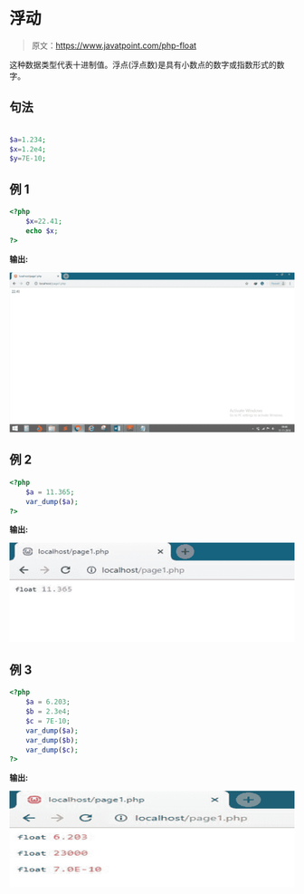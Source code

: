 # 浮动

> 原文：<https://www.javatpoint.com/php-float>

这种数据类型代表十进制值。浮点(浮点数)是具有小数点的数字或指数形式的数字。

## 句法

```php

$a=1.234;
$x=1.2e4;
$y=7E-10;

```

## 例 1

```php
<?php
	$x=22.41;
	echo $x;
?>

```

**输出:**

![PHP Float](img/5b20820b937940155b363c652d58e9da.png)

## 例 2

```php
<?php 
    $a = 11.365;
    var_dump($a);
?>

```

**输出:**

![PHP Float](img/d8bff486cb192be2444847ae32aa3503.png)

## 例 3

```php
<?php
	$a = 6.203;
	$b = 2.3e4;
	$c = 7E-10;
	var_dump($a);
	var_dump($b);
	var_dump($c);
?>

```

**输出:**

![PHP Float](img/6890567c1991fb1753917ecb3f83f6fd.png)
